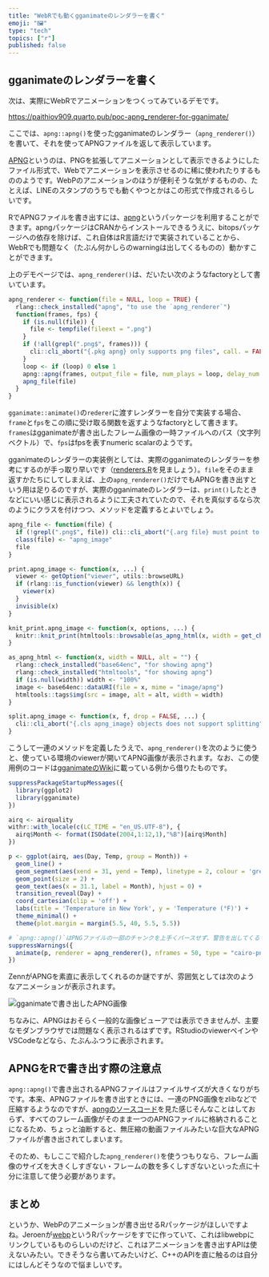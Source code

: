 ```yaml
---
title: "WebRでも動くgganimateのレンダラーを書く"
emoji: "🖼"
type: "tech"
topics: ["r"]
published: false
---
```



## gganimateのレンダラーを書く

次は、実際にWebRでアニメーションをつくってみているデモです。

https://paithiov909.quarto.pub/poc-apng_renderer-for-gganimate/

ここでは、`apng::apng()`を使ったgganimateのレンダラー（`apng_renderer()`）を書いて、それを使ってAPNGファイルを返して表示しています。

[APNG](https://wiki.mozilla.org/APNG_Specification)というのは、PNGを拡張してアニメーションとして表示できるようにしたファイル形式で、Webでアニメーションを表示させるのに稀に使われたりするもののようです。WebPのアニメーションのほうが便利そうな気がするものの、たとえば、LINEのスタンプのうちでも動くやつとかはこの形式で作成されるらしいです。

RでAPNGファイルを書き出すには、[apng](https://CRAN.R-project.org/package=apng)というパッケージを利用することができます。apngパッケージはCRANからインストールできるうえに、bitopsパッケージへの依存を除けば、これ自体はR言語だけで実装されていることから、WebRでも問題なく（たぶん何かしらのwarningは出してくるものの）動かすことができます。

上のデモページでは、`apng_renderer()`は、だいたい次のようなfactoryとして書いています。

```r
apng_renderer <- function(file = NULL, loop = TRUE) {
  rlang::check_installed("apng", "to use the `apng_renderer`")
  function(frames, fps) {
    if (is.null(file)) {
      file <- tempfile(fileext = ".png")
    }
    if (!all(grepl(".png$", frames))) {
      cli::cli_abort("{.pkg apng} only supports png files", call. = FALSE)
    }
    loop <- if (loop) 0 else 1
    apng::apng(frames, output_file = file, num_plays = loop, delay_num = 1, delay_den = fps)
    apng_file(file)
  }
}
```

`gganimate::animate()`の`rederer`に渡すレンダラーを自分で実装する場合、`frame`と`fps`をこの順に受け取る関数を返すようなfactoryとして書きます。`frames`はgganimateが書き出したフレーム画像の一時ファイルへのパス（文字列ベクトル）で、`fps`はfpsを表すnumeric scalarのようです。

gganimateのレンダラーの実装例としては、実際のgganimateのレンダラーを参考にするのが手っ取り早いです（[renderers.R](https://github.com/thomasp85/gganimate/blob/main/R/renderers.R)を見ましょう）。`file`をそのまま返すかたちにしてしまえば、上の`apng_renderer()`だけでもAPNGを書き出すという用は足りるのですが、実際のgganimateのレンダラーは、`print()`したときなどにいい感じに表示されるように工夫されていたので、それを真似するなら次のようにクラスを付けつつ、メソッドを定義するとよいでしょう。

```r
apng_file <- function(file) {
  if (!grepl(".png$", file)) cli::cli_abort("{.arg file} must point to a png file")
  class(file) <- "apng_image"
  file
}

print.apng_image <- function(x, ...) {
  viewer <- getOption("viewer", utils::browseURL)
  if (rlang::is_function(viewer) && length(x)) {
    viewer(x)
  }
  invisible(x)
}

knit_print.apng_image <- function(x, options, ...) {
  knitr::knit_print(htmltools::browsable(as_apng_html(x, width = get_chunk_width(options))), options, ...)
}

as_apng_html <- function(x, width = NULL, alt = "") {
  rlang::check_installed("base64enc", "for showing apng")
  rlang::check_installed("htmltools", "for showing apng")
  if (is.null(width)) width <- "100%"
  image <- base64enc::dataURI(file = x, mime = "image/apng")
  htmltools::tags$img(src = image, alt = alt, width = width)
}

split.apng_image <- function(x, f, drop = FALSE, ...) {
  cli::cli_abort("{.cls apng_image} objects does not support splitting")
}
```

こうして一連のメソッドを定義したうえで、`apng_renderer()`を次のように使うと、使っている環境のviewerが開いてAPNG画像が表示されます。なお、この使用例のコードは[gganimateのWiki](https://github.com/thomasp85/gganimate/wiki/Temperature-time-series)に載っている例から借りたものです。

```r
suppressPackageStartupMessages({
  library(ggplot2)
  library(gganimate)
})

airq <- airquality
withr::with_locale(c(LC_TIME = "en_US.UTF-8"), {
  airq$Month <- format(ISOdate(2004,1:12,1),"%B")[airq$Month]
})

p <- ggplot(airq, aes(Day, Temp, group = Month)) +
  geom_line() +
  geom_segment(aes(xend = 31, yend = Temp), linetype = 2, colour = 'grey') +
  geom_point(size = 2) +
  geom_text(aes(x = 31.1, label = Month), hjust = 0) +
  transition_reveal(Day) +
  coord_cartesian(clip = 'off') +
  labs(title = 'Temperature in New York', y = 'Temperature (°F)') +
  theme_minimal() +
  theme(plot.margin = margin(5.5, 40, 5.5, 5.5))

# `apng::apng()`はPNGファイルの一部のチャンクを上手くパースせず、警告を出してくるため、`suppressWarnings()`でくくる
suppressWarnings({
  animate(p, renderer = apng_renderer(), nframes = 50, type = "cairo-png")
})
```

ZennがAPNGを素直に表示してくれるのか謎ですが、雰囲気としては次のようなアニメーションが表示されます。

![gganimateで書き出したAPNG画像](https://storage.googleapis.com/zenn-user-upload/da432494b55c-20250521.png)

ちなみに、APNGはおそらく一般的な画像ビューアでは表示できませんが、主要なモダンブラウザでは問題なく表示されるはずです。RStudioのviewerペインやVSCodeなどなら、たぶんふつうに表示されます。


## APNGをRで書き出す際の注意点

`apng::apng()`で書き出されるAPNGファイルはファイルサイズが大きくなりがちです。本来、APNGファイルを書き出すときには、一連のPNG画像をzlibなどで圧縮するようなのですが、[apngのソースコード](https://github.com/qstokkink/apng)を見た感じそんなことはしておらず、すべてのフレーム画像がそのまま一つのAPNGファイルに格納されることになるため、ちょっと油断すると、無圧縮の動画ファイルみたいな巨大なAPNGファイルが書き出されてしまいます。

そのため、もしここで紹介した`apng_renderer()`を使うつもりなら、フレーム画像のサイズを大きくしすぎない・フレームの数を多くしすぎないといった点に十分に注意して使う必要があります。


## まとめ

というか、WebPのアニメーションが書き出せるRパッケージがほしいですよね。Jeroenが[webp](https://github.com/jeroen/webp)というRパッケージをすでに作っていて、これはlibwebpにリンクしているものらしいのだけど、これはアニメーションを書き出すAPIは使えないみたい。できそうなら書いてみたいけど、C++のAPIを直に触るのは自分にはしんどそうなので悩ましいです。
